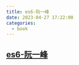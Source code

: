 ```yaml
---
title: es6-阮一峰
date: 2023-04-27 17:22:00
categories:
  - book
---
```


## [es6-阮一峰](https://es6.ruanyifeng.com/)